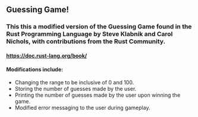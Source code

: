 ## Guessing Game!


### This this a modified version of the Guessing Game found in the Rust Programming Language by Steve Klabnik and Carol Nichols, with contributions from the Rust Community.
#### https://doc.rust-lang.org/book/


#### Modifications include:
* Changing the range to be inclusive of 0 and 100.
* Storing the number of guesses made by the user.
* Printing the number of guesses made by the user upon winning the game.
* Modified error messaging to the user during gameplay.